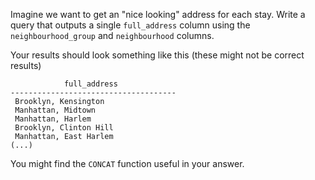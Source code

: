 Imagine we want to get an "nice looking" address for each stay.
Write a query that outputs a single `full_address` column 
using the `neighbourhood_group` and `neighbourhood` columns.

Your results should look something like this (these might not be correct results)
```
            full_address
-------------------------------------
 Brooklyn, Kensington
 Manhattan, Midtown
 Manhattan, Harlem
 Brooklyn, Clinton Hill
 Manhattan, East Harlem
(...)
```

You might find the `CONCAT` function useful in your answer.
